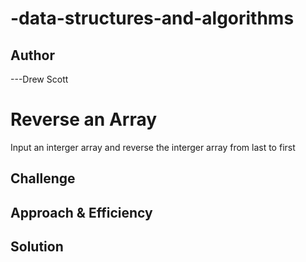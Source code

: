 # -data-structures-and-algorithms

## Author
---Drew Scott

# Reverse an Array
Input an interger array and reverse the interger array from last to first

## Challenge
<!-- Description of the challenge -->

## Approach & Efficiency
<!-- What approach did you take? Why? What is the Big O space/time for this approach? -->

## Solution
<!-- Embedded whiteboard image -->

